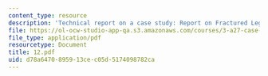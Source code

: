 ```yaml
---
content_type: resource
description: 'Technical report on a case study: Report on Fractured Leg Brace.'
file: https://ol-ocw-studio-app-qa.s3.amazonaws.com/courses/3-a27-case-studies-in-forensic-metallurgy-fall-2007/d78a6470895913cec05d5174098782ca_12.pdf
file_type: application/pdf
resourcetype: Document
title: 12.pdf
uid: d78a6470-8959-13ce-c05d-5174098782ca
---
```


